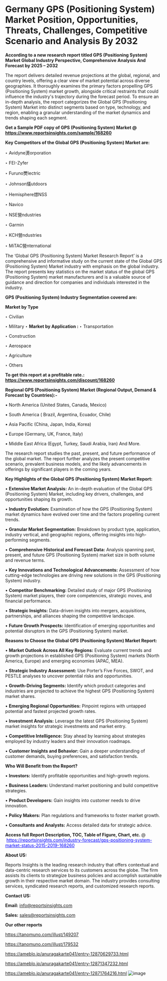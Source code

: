 # Germany GPS (Positioning System) Market Position, Opportunities, Threats, Challenges, Competitive Scenario and Analysis By 2032

<strong>According to a new research report titled GPS (Positioning System) Market Global Industry Perspective, Comprehensive Analysis And Forecast by 2025 – 2032</strong>

The report delivers detailed revenue projections at the global, regional, and country levels, offering a clear view of market potential across diverse geographies. It thoroughly examines the primary factors propelling GPS (Positioning System) market growth, alongside critical restraints that could influence the industry's trajectory during the forecast period. To ensure an in-depth analysis, the report categorizes the Global GPS (Positioning System) Market into distinct segments based on type, technology, and region, enabling a granular understanding of the market dynamics and trends shaping each segment.

<strong>Get a Sample PDF copy of GPS (Positioning System) Market </strong><strong>@<a href=https://www.reportsinsights.com/sample/168260 style=color:#0000ff;> https://www.reportsinsights.com/sample/168260</a></strong></font>

<strong>Key Competitors of the Global GPS (Positioning System) Market are:</strong>

‣ Avidyne燙orporation

‣ FEI-Zyfer

‣ Furuno燛lectric

‣ Johnson燨utdoors

‣ Hemisphere燝NSS

‣ Navico

‣ NSE營ndustries

‣ Garmin

‣ KCH營ndustries

‣ MiTAC營nternational

The ‘Global GPS (Positioning System) Market Research Report’ is a comprehensive and informative study on the current state of the Global GPS (Positioning System) Market industry with emphasis on the global industry. The report presents key statistics on the market status of the global GPS (Positioning System) market manufacturers and is a valuable source of guidance and direction for companies and individuals interested in the industry.

<strong>GPS (Positioning System) Industry Segmentation covered are:</strong>

<strong>Market by Type</strong>

‣ Civilian

‣ Military
‣ 
<strong>Market by Application :</strong>
‣ Transportation

‣ Construction

‣ Aerospace

‣ Agriculture

‣ Others

<strong>To get this report at a profitable rate.: <a href=https://www.reportsinsights.com/discount/168260 style=color:#0000ff;>https://www.reportsinsights.com/discount/168260</a></strong></font>

<strong>Regional GPS (Positioning System) Market (Regional Output, Demand &amp; Forecast by Countries):-</strong>

• North America (United States, Canada, Mexico)

• South America ( Brazil, Argentina, Ecuador, Chile)

• Asia Pacific (China, Japan, India, Korea)

• Europe (Germany, UK, France, Italy)

• Middle East Africa (Egypt, Turkey, Saudi Arabia, Iran) And More.

The research report studies the past, present, and future performance of the global market. The report further analyzes the present competitive scenario, prevalent business models, and the likely advancements in offerings by significant players in the coming years.

<strong>Key Highlights of the Global GPS (Positioning System) Market Report:</strong>

• <strong>Extensive Market Analysis:</strong> An in-depth evaluation of the Global GPS (Positioning System) Market, including key drivers, challenges, and opportunities shaping its growth.

• <strong>Industry Evolution:</strong> Examination of how the GPS (Positioning System) market dynamics have evolved over time and the factors propelling current trends.

• <strong>Granular Market Segmentation:</strong> Breakdown by product type, application, industry vertical, and geographic regions, offering insights into high-performing segments.

• <strong>Comprehensive Historical and Forecast Data:</strong> Analysis spanning past, present, and future GPS (Positioning System) market size in both volume and revenue terms.

• <strong>Key Innovations and Technological Advancements:</strong> Assessment of how cutting-edge technologies are driving new solutions in the GPS (Positioning System) industry.

• <strong>Competitor Benchmarking:</strong> Detailed study of major GPS (Positioning System) market players, their core competencies, strategic moves, and financial performance.

• <strong>Strategic Insights:</strong> Data-driven insights into mergers, acquisitions, partnerships, and alliances shaping the competitive landscape.

• <strong>Future Growth Prospects:</strong> Identification of emerging opportunities and potential disruptors in the GPS (Positioning System) market.

<strong>Reasons to Choose the Global GPS (Positioning System) Market Report:</strong>

• <strong>Market Outlook Across All Key Regions:</strong> Evaluate current trends and growth projections in established GPS (Positioning System) markets (North America, Europe) and emerging economies (APAC, MEA).

• <strong>Strategic Industry Assessment:</strong> Use Porter’s Five Forces, SWOT, and PESTLE analyses to uncover potential risks and opportunities.

• <strong>Growth-Driving Segments:</strong> Identify which product categories and industries are projected to achieve the highest GPS (Positioning System) market shares.

• <strong>Emerging Regional Opportunities:</strong> Pinpoint regions with untapped potential and fastest projected growth rates.

• <strong>Investment Analysis:</strong> Leverage the latest GPS (Positioning System) market insights for strategic investments and market entry.

• <strong>Competitive Intelligence:</strong> Stay ahead by learning about strategies employed by industry leaders and their innovation roadmaps.

• <strong>Customer Insights and Behavior:</strong> Gain a deeper understanding of customer demands, buying preferences, and satisfaction trends.

<strong>Who Will Benefit from the Report?</strong>

• <strong>Investors:</strong> Identify profitable opportunities and high-growth regions.

• <strong>Business Leaders:</strong> Understand market positioning and build competitive strategies.

• <strong>Product Developers:</strong> Gain insights into customer needs to drive innovation.

• <strong>Policy Makers:</strong> Plan regulations and frameworks to foster market growth.

• <strong>Consultants and Analysts:</strong> Access detailed data for strategic advice.
</ul>
<strong>Access full Report Description, TOC, Table of Figure, Chart, etc. </strong>@  <a href=https://reportsinsights.com/industry-forecast/gps-positioning-system-market-status-2015-2019-168260 style=color:#0000ff;>https://reportsinsights.com/industry-forecast/gps-positioning-system-market-status-2015-2019-168260</a></font>

<strong><strong>About US</strong>:</strong>

Reports Insights is the leading research industry that offers contextual and data-centric research services to its customers across the globe. The firm assists its clients to strategize business policies and accomplish sustainable growth in their respective market domain. The industry provides consulting services, syndicated research reports, and customized research reports.

<strong>Contact US:</strong>

<p class=""""><b>Email:</b> <a href=mailto:info@reportsinsights.com>info@reportsinsights.com</a></p>
<p class=""""><b>Sales:</b> <a href=mailto:sales@reportsinsights.com>sales@reportsinsights.com</a></p>

<strong>Our other reports</strong>

<a href=https://tanomuno.com/illust/149207>https://tanomuno.com/illust/149207</a>

<a href=https://tanomuno.com/illust/179532>https://tanomuno.com/illust/179532</a>

<a href=https://ameblo.jp/anuragakarte041/entry-12870629733.html>https://ameblo.jp/anuragakarte041/entry-12870629733.html</a>

<a href=https://ameblo.jp/anuragakarte041/entry-12871347232.html>https://ameblo.jp/anuragakarte041/entry-12871347232.html</a>

<a href=https://ameblo.jp/anuragakarte041/entry-12871764216.html>https://ameblo.jp/anuragakarte041/entry-12871764216.html</a>
![image](https://github.com/user-attachments/assets/8a55be4d-16e7-407c-8a04-1d1eb1ec2142)
